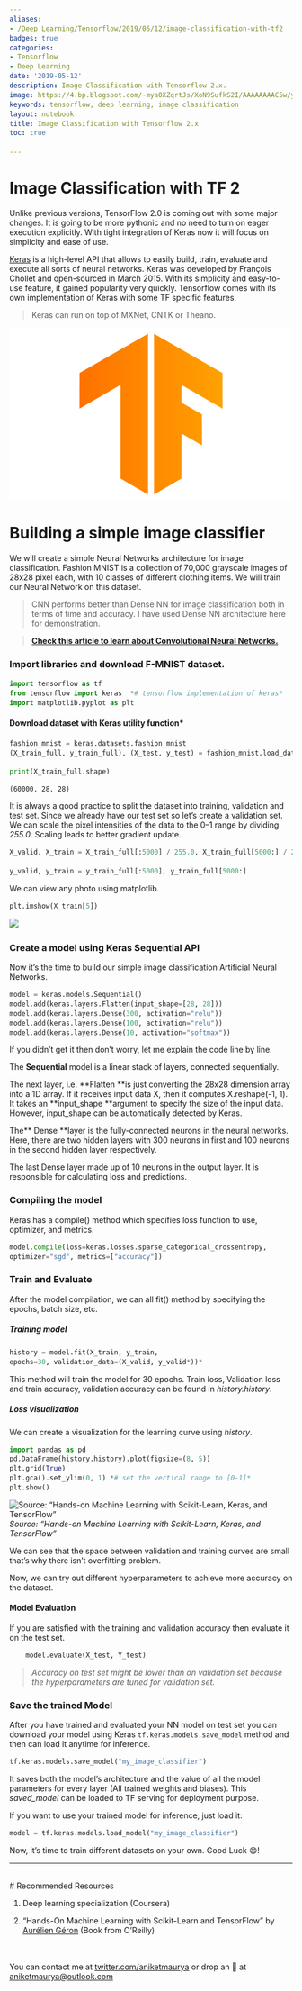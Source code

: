 ```yaml
---
aliases:
- /Deep Learning/Tensorflow/2019/05/12/image-classification-with-tf2
badges: true
categories:
- Tensorflow
- Deep Learning
date: '2019-05-12'
description: Image Classification with Tensorflow 2.x.
image: https://4.bp.blogspot.com/-mya0XZqrtJs/XoN9SufkS2I/AAAAAAAAC5w/y5POjjt0Rs8B8uLLO1gegGb74MYTx7W7gCLcBGAsYHQ/s1600/TF_FullColor_Icon.jpg
keywords: tensorflow, deep learning, image classification
layout: notebook
title: Image Classification with Tensorflow 2.x
toc: true

---
```


# Image Classification with TF 2

Unlike previous versions, TensorFlow 2.0 is coming out with some major changes. It is going to be more pythonic and no need to turn on eager execution explicitly. With tight integration of Keras now it will focus on simplicity and ease of use.

[Keras](https://keras.io) is a high-level API that allows to easily build, train, evaluate and execute all sorts of neural networks. Keras was developed by François Chollet and open-sourced in March 2015. With its simplicity and easy-to-use feature, it gained popularity very quickly. Tensorflow comes with its own implementation of Keras with some TF specific features.
> Keras can run on top of MXNet, CNTK or Theano.

![TF-Logo](https://raw.githubusercontent.com/aniketmaurya/machine_learning/master/logo/tf-logo-rect.jpg)

# Building a simple image classifier

We will create a simple Neural Networks architecture for image classification. Fashion MNIST is a collection of 70,000 grayscale images of 28x28 pixel each, with 10 classes of different clothing items. We will train our Neural Network on this dataset.
> CNN performs better than Dense NN for image classification both in terms of time and accuracy. I have used Dense NN architecture here for demonstration.

> **[Check this article to learn about Convolutional Neural Networks.](https://becominghuman.ai/not-just-introduction-to-convolutional-neural-networks-part-1-56a36b938592)**

### Import libraries and download F-MNIST dataset.
```python
import tensorflow as tf
from tensorflow import keras  *# tensorflow implementation of keras*
import matplotlib.pyplot as plt
```

#### Download dataset with Keras utility function*

```python
fashion_mnist = keras.datasets.fashion_mnist
(X_train_full, y_train_full), (X_test, y_test) = fashion_mnist.load_data()

print(X_train_full.shape)
```
    (60000, 28, 28)

It is always a good practice to split the dataset into training, validation and test set. Since we already have our test set so let’s create a validation set. We can scale the pixel intensities of the data to the 0–1 range by dividing *255.0*. Scaling leads to better gradient update.

```python
X_valid, X_train = X_train_full[:5000] / 255.0, X_train_full[5000:] / 255.0

y_valid, y_train = y_train_full[:5000], y_train_full[5000:]
```

We can view any photo using matplotlib.
```python
plt.imshow(X_train[5])
```

![](https://cdn-images-1.medium.com/max/2000/1*TWIU4HAXLrYTTFRGUa3DKw.png)

### Create a model using Keras Sequential API

Now it’s the time to build our simple image classification Artificial Neural Networks.

```python
model = keras.models.Sequential()
model.add(keras.layers.Flatten(input_shape=[28, 28]))
model.add(keras.layers.Dense(300, activation="relu"))
model.add(keras.layers.Dense(100, activation="relu"))
model.add(keras.layers.Dense(10, activation="softmax"))
```

If you didn’t get it then don’t worry, let me explain the code line by line.

The **Sequential** model is a linear stack of layers, connected sequentially.

The next layer, i.e. **Flatten **is just converting the 28x28 dimension array into a 1D array. If it receives input data X, then it computes X.reshape(-1, 1). It takes an **input_shape **argument to specify the size of the input data. However, input_shape can be automatically detected by Keras.

The** Dense **layer is the fully-connected neurons in the neural networks. Here, there are two hidden layers with 300 neurons in first and 100 neurons in the second hidden layer respectively.

The last Dense layer made up of 10 neurons in the output layer. It is responsible for calculating loss and predictions.

### Compiling the model

Keras has a compile() method which specifies loss function to use, optimizer, and metrics.
```python
model.compile(loss=keras.losses.sparse_categorical_crossentropy,
optimizer="sgd", metrics=["accuracy"])
```

### Train and Evaluate

After the model compilation, we can all fit() method by specifying the epochs, batch size, etc.

##### Training model

```python
history = model.fit(X_train, y_train,
epochs=30, validation_data=(X_valid, y_valid*))*
```

This method will train the model for 30 epochs. Train loss, Validation loss and train accuracy, validation accuracy can be found in *history.history*.


##### Loss visualization
We can create a visualization for the learning curve using *history*.

```python
import pandas as pd
pd.DataFrame(history.history).plot(figsize=(8, 5))
plt.grid(True)
plt.gca().set_ylim(0, 1) *# set the vertical range to [0-1]*
plt.show()
```

![Source: “Hands-on Machine Learning with Scikit-Learn, Keras, and TensorFlow”](https://cdn-images-1.medium.com/max/4590/1*CLrZIrYpxK8SIsOqDMBncg.png)*Source: “Hands-on Machine Learning with Scikit-Learn, Keras, and TensorFlow”*

We can see that the space between validation and training curves are small that’s why there isn’t overfitting problem.

Now, we can try out different hyperparameters to achieve more accuracy on the dataset.

#### Model Evaluation
If you are satisfied with the training and validation accuracy then evaluate it on the test set.

```python
    model.evaluate(X_test, Y_test)
```
> *Accuracy on test set might be lower than on validation set because the hyperparameters are tuned for validation set.*

### Save the trained Model

After you have trained and evaluated your NN model on test set you can download your model using Keras `tf.keras.models.save_model` method and then can load it anytime for inference.

```python
tf.keras.models.save_model("my_image_classifier")
```

It saves both the model’s architecture and the value of all the model parameters for every layer (All trained weights and biases). This *saved_model* can be loaded to TF serving for deployment purpose.

If you want to use your trained model for inference, just load it:

```python
model = tf.keras.models.load_model("my_image_classifier")
```

Now, it’s time to train different datasets on your own. Good Luck 😄!

<hr>
<br>
# Recommended Resources

1. Deep learning specialization (Coursera)

2. “Hands-On Machine Learning with Scikit-Learn and TensorFlow” by [Aurélien Géron](undefined) (Book from O’Reilly)

<br><br>
You can contact me at [twitter.com/aniketmaurya](http://twitter.com/iamaniketmaurya) or drop an 📧 at [aniketmaurya@outlook.com](http://aniketmaurya@outlook.com)
